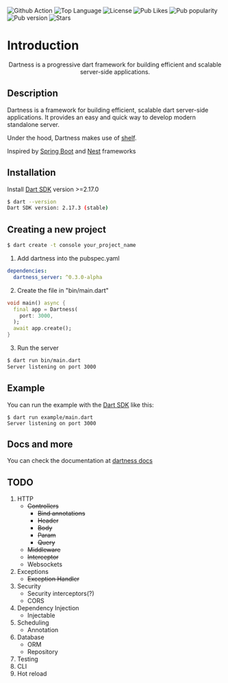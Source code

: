 ![Github Action](https://github.com/RicardoRB/dartness/actions/workflows/all.yml/badge.svg)
![Top Language](https://img.shields.io/github/languages/top/RicardoRB/dartness)
![License](https://img.shields.io/github/license/RicardoRB/dartness)
![Pub Likes](https://img.shields.io/pub/likes/dartness_server)
![Pub popularity](https://img.shields.io/pub/popularity/dartness_server)
![Pub version](https://img.shields.io/pub/v/dartness_server?include_prereleases)
![Stars](https://img.shields.io/github/stars/RicardoRB/dartness?style=social)

# Introduction

<p align="center">Dartness is a progressive dart framework for building efficient and scalable server-side applications.</p>

## Description

Dartness is a framework for building efficient, scalable dart server-side applications. It provides an easy and quick
way to develop modern standalone server.

Under the hood, Dartness makes use of [shelf](https://github.com/dart-lang/shelf).

Inspired by [Spring Boot](https://github.com/spring-projects/spring-boot) and [Nest](https://github.com/nestjs/nest)
frameworks

## Installation

Install [Dart SDK](https://dart.dev/get-dart) version >=2.17.0

```bash
$ dart --version            
Dart SDK version: 2.17.3 (stable)
```

## Creating a new project

```bash
$ dart create -t console your_project_name
```

1. Add dartness into the pubspec.yaml

```yaml
dependencies:
  dartness_server: ^0.3.0-alpha
```

2. Create the file in "bin/main.dart"

```dart
void main() async {
  final app = Dartness(
    port: 3000,
  );
  await app.create();
}

```

3. Run the server

```bash
$ dart run bin/main.dart
Server listening on port 3000
```

## Example

You can run the example with the [Dart SDK](https://dart.dev/get-dart)
like this:

```
$ dart run example/main.dart
Server listening on port 3000
```

## Docs and more

You can check the documentation at [dartness docs](https://ricardorb.github.io/dartness/)

## TODO

1. HTTP
    - <del>Controllers</del>
        - <del>Bind annotations</del>
        - <del>Header</del>
        - <del>Body</del>
        - <del>Param</del>
        - <del>Query</del>
    - <del>Middleware</del>
    - <del>Interceptor</del>
    - Websockets
2. Exceptions
    - <del>Exception Handler</del>
3. Security
    - Security interceptors(?)
    - CORS
4. Dependency Injection
    - Injectable
5. Scheduling
    - Annotation
6. Database
    - ORM
    - Repository
7. Testing
8. CLI
9. Hot reload